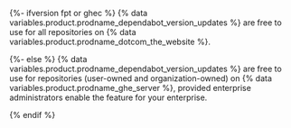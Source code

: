 {%- ifversion fpt or ghec %} 
{% data variables.product.prodname_dependabot_version_updates %} are free to use for all repositories on {% data variables.product.prodname_dotcom_the_website %}.

{%- else %} 
{% data variables.product.prodname_dependabot_version_updates %} are free to use for repositories (user-owned and organization-owned) on {% data variables.product.prodname_ghe_server %}, provided enterprise administrators enable the feature for your enterprise. 

{% endif %}
